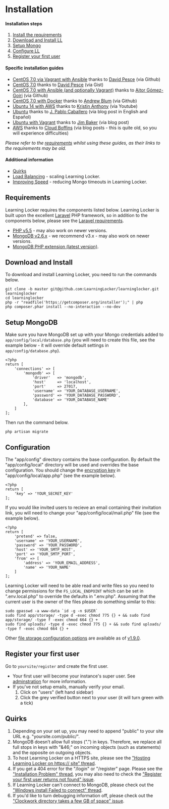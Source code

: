 ---
---

# Installation

#### Installation steps

1. [Install the requirements](#requirements)
2. [Download and Install LL](#download-and-install)
3. [Setup Mongo](#setup-mongodb)
4. [Configure LL](#configuration)
5. [Register your first user](#register-your-first-user)

#### Specific installation guides

- [CentOS 7.0 via Vagrant with Ansible](https://github.com/davidpesce/learninglocker-v1-dev-env) thanks to [David Pesce](https://github.com/davidpesce) (via Github)
- [CentOS 7.0](https://gist.github.com/davidpesce/7d6e1b81594ecbc72311) thanks to [David Pesce](https://github.com/davidpesce) (via Gist)
- [CentOS 7.0 with Ansible (and optionally Vagrant)](https://github.com/gomezgoiri/learninglocker-centos7) thanks to [Aitor Gómez-Goiri](https://github.com/gomezgoiri) (via Github)
- [CentOS 7.0 with Docker](https://github.com/LearningLocker/docs/issues/15) thanks to [Andrew Blum](https://github.com/ajblum) (via Github)
- [Ubuntu 14 with AWS](https://www.youtube.com/watch?v=51Dci7B49xA) thanks to [Kristin Anthony](https://www.youtube.com/channel/UCMum_tZBqqp2DM110UqyFyw) (via Youtube)
- [Ubuntu](http://www.jpablo128.com/how_to_install_learning_locker/) thanks to [J. Pablo Caballero](https://twitter.com/jpablo128) (via blog post in English and Español)
- [Ubuntu with Vagrant](http://www.jmblog.org/blog/2015/02/03/learning-locker-vagrant) thanks to [Jim Baker](http://www.jmblog.org) (via blog post)
- [AWS](http://cloudboffins.com/advanced-projects/learning-locker-lrs-free-server-part-1/) thanks to [Cloud Boffins](http://cloudboffins.com) (via blog posts - this is quite old, so you will experience difficulties)

*Please refer to the [requirements](#requirements) whilst using these guides, as their links to the requirements may be old.*

#### Additional information

- [Quirks](#quirks)
- [Load Balancing](http://learninglocker.net/blog/load-balancing-learning-locker/) - scaling Learning Locker.
- [Improving Speed](https://learninglocker.net/blog/learning-locker-v1-12/) - reducing Mongo timeouts in Learning Locker.

## Requirements
Learning Locker requires the components listed below. Learning Locker is built upon the excellent [Laravel](http://laravel.com) PHP framework, so in addition to the components below, please see the [Laravel requirements](http://laravel.com/docs/4.2#server-requirements).

* [PHP v5.5](http://php.net) - may also work on newer versions.
* [MongoDB v2.6.x](http://mongodb.org) - we recommend v3.x - may also work on newer versions.
* [MongoDB PHP extension (latest version)](https://github.com/mongodb/mongo-php-driver-legacy/releases).

## Download and Install
To download and install Learning Locker, you need to run the commands below.

    git clone -b master git@github.com:LearningLocker/learninglocker.git learninglocker
    cd learninglocker
    php -r "readfile('https://getcomposer.org/installer');" | php
    php composer.phar install --no-interaction --no-dev

## Setup MongoDB
Make sure you have MongoDB set up with your Mongo credentials added to `app/config/local/database.php` (you will need to create this file, see the example below - it will override default settings in `app/config/database.php`).

    <?php
    return [
        'connections' => [
            'mongodb' => [
                'driver'   => 'mongodb',
                'host'     => 'localhost',
                'port'     => 27017,
                'username' => 'YOUR_DATABASE_USERNAME',
                'password' => 'YOUR_DATABASE_PASSWORD',
                'database' => 'YOUR_DATABASE_NAME'
            ],
        ]
    ];

Then run the command below.

    php artisan migrate


## Configuration
The "app/config" directory contains the base configuration. By default the "app/config/local" directory will be used and overrides the base configuration. You should change the [encryption key](https://github.com/LearningLocker/learninglocker/issues/488) in "app/config/local/app.php" (see the example below).

    <?php
    return [
        'key' => 'YOUR_SECRET_KEY'
    ];

If you would like invited users to recieve an email containing their invitation link, you will need to change your "app/config/local/mail.php" file (see the example below).

    <?php
    return [
        'pretend' => false,
        'username' => 'YOUR_USERNAME',
        'password' => 'YOUR_PASSWORD',
        'host' => 'YOUR_SMTP_HOST',
        'port' => 'YOUR_SMTP_PORT',
        'from' => [
            'address' => 'YOUR_EMAIL_ADDRESS',
            'name' => 'YOUR_NAME'
        ]
    ];


Learning Locker will need to be able read and write files so you need to change permissions for the `FS_LOCAL_ENDPOINT` which can be set in ".env.local.php" to override the defaults in ".env.php". Assuming that the current user is the owner of the files please do something similar to this:

    sudo gpasswd -a www-data `id -g -n $USER`
    sudo find app/storage/ -type d -exec chmod 775 {} + && sudo find app/storage/ -type f -exec chmod 664 {} +
    sudo find uploads/ -type d -exec chmod 775 {} + && sudo find uploads/ -type f -exec chmod 664 {} +
    
Other [file storage configuration options](https://github.com/LearningLocker/learninglocker/blob/master/app/locker/repository/File/readme.md) are available as of [v1.9.0](https://github.com/LearningLocker/learninglocker/releases/tag/v1.9.0).

## Register your first user
Go to `yoursite/register` and create the first user.

- Your first user will become your instance's super user. See [adminstration](../administration) for more information.
- If you've not setup emails, manually verify your email.
  1. Click on "users" (left hand sidebar)
  2. Click the grey verified button next to your user (it will turn green with a tick)

## Quirks
1. Depending on your set up, you may need to append "public" to your site URL e.g. "yoursite.com/public/".
2. MongoDB doesn’t allow full stops (".") in keys. Therefore, we replace all full stops in keys with "&46;" on incoming objects (such as statements) and the opposite on outgoing objects.
3. To host Learning Locker on a HTTPS site, please see the ["Hosting Learning Locker on https:// site" thread](https://groups.google.com/forum/#!topic/learning-locker/3Y0VGYPV1d8).
4. If you get a 404 error for the "/login" or "/register" page. Please see the ["Installation Problem" thread](https://groups.google.com/forum/#!topic/learning-locker/ULtoICNOKa0), you may also need to check the ["Register your first user returns not found" issue](https://github.com/LearningLocker/learninglocker/issues/477).
5. If Learning Locker can't connect to MongoDB, please check out the ["Windows install Failed to connect" thread](https://groups.google.com/forum/#!topic/learning-locker/B_UX6opI9tg).
6. If you'd like to turn debugging information off, please check out the ["Clockwork directory takes a few GB of space" issue](https://github.com/LearningLocker/learninglocker/issues/808).
